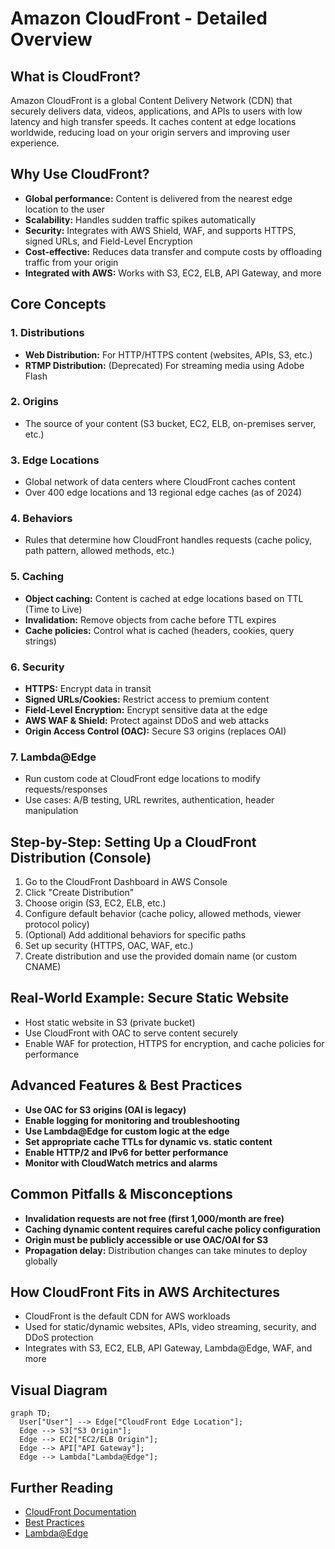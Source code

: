 # Amazon CloudFront - Detailed Overview

## What is CloudFront?
Amazon CloudFront is a global Content Delivery Network (CDN) that securely delivers data, videos, applications, and APIs to users with low latency and high transfer speeds. It caches content at edge locations worldwide, reducing load on your origin servers and improving user experience.

## Why Use CloudFront?
- **Global performance:** Content is delivered from the nearest edge location to the user
- **Scalability:** Handles sudden traffic spikes automatically
- **Security:** Integrates with AWS Shield, WAF, and supports HTTPS, signed URLs, and Field-Level Encryption
- **Cost-effective:** Reduces data transfer and compute costs by offloading traffic from your origin
- **Integrated with AWS:** Works with S3, EC2, ELB, API Gateway, and more

## Core Concepts
### 1. **Distributions**
- **Web Distribution:** For HTTP/HTTPS content (websites, APIs, S3, etc.)
- **RTMP Distribution:** (Deprecated) For streaming media using Adobe Flash

### 2. **Origins**
- The source of your content (S3 bucket, EC2, ELB, on-premises server, etc.)

### 3. **Edge Locations**
- Global network of data centers where CloudFront caches content
- Over 400 edge locations and 13 regional edge caches (as of 2024)

### 4. **Behaviors**
- Rules that determine how CloudFront handles requests (cache policy, path pattern, allowed methods, etc.)

### 5. **Caching**
- **Object caching:** Content is cached at edge locations based on TTL (Time to Live)
- **Invalidation:** Remove objects from cache before TTL expires
- **Cache policies:** Control what is cached (headers, cookies, query strings)

### 6. **Security**
- **HTTPS:** Encrypt data in transit
- **Signed URLs/Cookies:** Restrict access to premium content
- **Field-Level Encryption:** Encrypt sensitive data at the edge
- **AWS WAF & Shield:** Protect against DDoS and web attacks
- **Origin Access Control (OAC):** Secure S3 origins (replaces OAI)

### 7. **Lambda@Edge**
- Run custom code at CloudFront edge locations to modify requests/responses
- Use cases: A/B testing, URL rewrites, authentication, header manipulation

## Step-by-Step: Setting Up a CloudFront Distribution (Console)
1. Go to the CloudFront Dashboard in AWS Console
2. Click "Create Distribution"
3. Choose origin (S3, EC2, ELB, etc.)
4. Configure default behavior (cache policy, allowed methods, viewer protocol policy)
5. (Optional) Add additional behaviors for specific paths
6. Set up security (HTTPS, OAC, WAF, etc.)
7. Create distribution and use the provided domain name (or custom CNAME)

## Real-World Example: Secure Static Website
- Host static website in S3 (private bucket)
- Use CloudFront with OAC to serve content securely
- Enable WAF for protection, HTTPS for encryption, and cache policies for performance

## Advanced Features & Best Practices
- **Use OAC for S3 origins (OAI is legacy)**
- **Enable logging for monitoring and troubleshooting**
- **Use Lambda@Edge for custom logic at the edge**
- **Set appropriate cache TTLs for dynamic vs. static content**
- **Enable HTTP/2 and IPv6 for better performance**
- **Monitor with CloudWatch metrics and alarms**

## Common Pitfalls & Misconceptions
- **Invalidation requests are not free (first 1,000/month are free)**
- **Caching dynamic content requires careful cache policy configuration**
- **Origin must be publicly accessible or use OAC/OAI for S3**
- **Propagation delay:** Distribution changes can take minutes to deploy globally

## How CloudFront Fits in AWS Architectures
- CloudFront is the default CDN for AWS workloads
- Used for static/dynamic websites, APIs, video streaming, security, and DDoS protection
- Integrates with S3, EC2, ELB, API Gateway, Lambda@Edge, WAF, and more

## Visual Diagram
```mermaid
graph TD;
  User["User"] --> Edge["CloudFront Edge Location"];
  Edge --> S3["S3 Origin"];
  Edge --> EC2["EC2/ELB Origin"];
  Edge --> API["API Gateway"];
  Edge --> Lambda["Lambda@Edge"];
```

## Further Reading
- [CloudFront Documentation](https://docs.aws.amazon.com/AmazonCloudFront/latest/DeveloperGuide/)
- [Best Practices](https://docs.aws.amazon.com/AmazonCloudFront/latest/DeveloperGuide/best-practices.html)
- [Lambda@Edge](https://docs.aws.amazon.com/AmazonCloudFront/latest/DeveloperGuide/lambda-at-the-edge.html)

